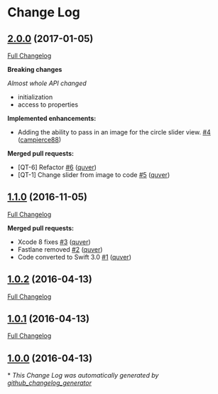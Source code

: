 # Change Log

## [2.0.0](https://github.com/quver/SlidableImage/tree/2.0.0) (2017-01-05)

[Full Changelog](https://github.com/quver/SlidableImage/compare/1.1.0...2.0.0)

**Breaking changes**

_Almost whole API changed_

- initialization
- access to properties

**Implemented enhancements:**

- Adding the ability to pass in an image for the circle slider view. [\#4](https://github.com/quver/SlidableImage/pull/4) ([campierce88](https://github.com/campierce88))

**Merged pull requests:**

- \[QT-6\] Refactor [\#6](https://github.com/quver/SlidableImage/pull/6) ([quver](https://github.com/quver))
- \[QT-1\] Change slider from image to code [\#5](https://github.com/quver/SlidableImage/pull/5) ([quver](https://github.com/quver))

## [1.1.0](https://github.com/quver/SlidableImage/tree/1.1.0) (2016-11-05)
[Full Changelog](https://github.com/quver/SlidableImage/compare/1.0.2...1.1.0)

**Merged pull requests:**

- Xcode 8 fixes [\#3](https://github.com/quver/SlidableImage/pull/3) ([quver](https://github.com/quver))
- Fastlane removed [\#2](https://github.com/quver/SlidableImage/pull/2) ([quver](https://github.com/quver))
- Code converted to Swift 3.0 [\#1](https://github.com/quver/SlidableImage/pull/1) ([quver](https://github.com/quver))

## [1.0.2](https://github.com/quver/SlidableImage/tree/1.0.2) (2016-04-13)
[Full Changelog](https://github.com/quver/SlidableImage/compare/1.0.1...1.0.2)

## [1.0.1](https://github.com/quver/SlidableImage/tree/1.0.1) (2016-04-13)
[Full Changelog](https://github.com/quver/SlidableImage/compare/1.0.0...1.0.1)

## [1.0.0](https://github.com/quver/SlidableImage/tree/1.0.0) (2016-04-13)


\* *This Change Log was automatically generated by [github_changelog_generator](https://github.com/skywinder/Github-Changelog-Generator)*